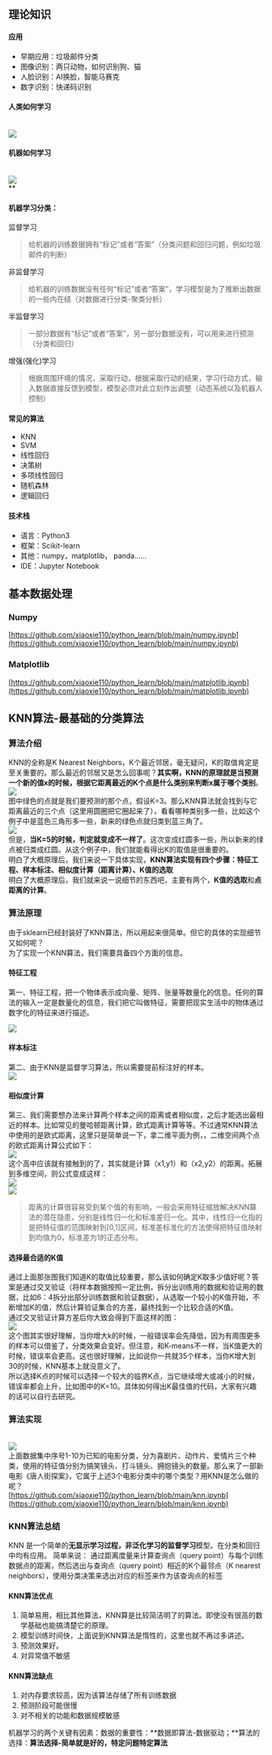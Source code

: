 <a name="9EXq5"></a>
## 理论知识
<a name="ycIq0"></a>
#### 应用

- 早期应用：垃圾邮件分类
- 图像识别：两只动物，如何识别狗、猫
- 人脸识别：AI换脸，智能马赛克
- 数字识别：快递码识别



<a name="NWOod"></a>
#### 人类如何学习

<br />![](https://cdn.nlark.com/yuque/0/2021/png/95500/1623855023510-6fdfa8e7-8abe-4720-af48-d9906a4fcd38.png#align=left&display=inline&height=190&margin=%5Bobject%20Object%5D&originHeight=758&originWidth=2164&status=done&style=none&width=541)<br />

<a name="nbxy1"></a>
#### 机器如何学习

<br />![](https://cdn.nlark.com/yuque/0/2021/png/95500/1623855061254-60e169ba-9375-4cc2-8878-a8c7b5cb7e53.png#align=left&display=inline&height=190&margin=%5Bobject%20Object%5D&originHeight=758&originWidth=2168&status=done&style=none&width=542)<br />**
<a name="V9C0Z"></a>
#### 机器学习分类：
监督学习
> 给机器的训练数据拥有“标记”或者“答案”（分类问题和回归问题，例如垃圾邮件的判断）

非监督学习
> 给机器的训练数据没有任何“标记”或者“答案”，学习模型是为了推断出数据的一些内在结（对数据进行分类-聚类分析）

半监督学习
> 一部分数据有“标记”或者“答案”，另一部分数据没有，可以用来进行预测（分类和回归）

增强(强化)学习
> 根据周围环境的情况，采取行动，根据采取行动的结果，学习行动方式，输入数据直接反馈到模型，模型必须对此立刻作出调整（动态系统以及机器人控制）

<a name="98Zw8"></a>
#### 常见的算法

- KNN
- SVM
- 线性回归
- 决策树
- 多项线性回归
- 随机森林
- 逻辑回归
<a name="9faTg"></a>
#### 技术栈

- 语言：Python3
- 框架：Scikit-learn
- 其他：numpy，matplotlib， panda……
- IDE：Jupyter Notebook
<a name="a5XD9"></a>
## 基本数据处理
<a name="FFD3S"></a>
### Numpy
[https://github.com/xiaoxie110/python_learn/blob/main/numpy.ipynb](https://github.com/xiaoxie110/python_learn/blob/main/numpy.ipynb)
<a name="4UxPW"></a>
### Matplotlib
[https://github.com/xiaoxie110/python_learn/blob/main/matplotlib.ipynb](https://github.com/xiaoxie110/python_learn/blob/main/matplotlib.ipynb)
<a name="puJeE"></a>
## KNN算法-最基础的分类算法
<a name="fSlm6"></a>
### 算法介绍
KNN的全称是K Nearest Neighbors，K个最近邻居，毫无疑问，K的取值肯定是至关重要的。那么最近的邻居又是怎么回事呢？**其实啊，KNN的原理就是当预测一个新的值x的时候，根据它距离最近的K个点是什么类别来判断x属于哪个类别**。<br />![](https://cdn.nlark.com/yuque/0/2021/png/1785332/1628094858667-951792b8-53cf-4c1b-b5da-62d94674395e.png#align=left&display=inline&height=378&margin=%5Bobject%20Object%5D&originHeight=378&originWidth=844&size=0&status=done&style=none&width=844)<br />图中绿色的点就是我们要预测的那个点，假设K=3。那么KNN算法就会找到与它距离最近的三个点（这里用圆圈把它圈起来了），看看哪种类别多一些，比如这个例子中是蓝色三角形多一些，新来的绿色点就归类到蓝三角了。<br />![](https://cdn.nlark.com/yuque/0/2021/png/1785332/1628094858634-0d1e6621-f679-4313-b686-af473a50963d.png#align=left&display=inline&height=380&margin=%5Bobject%20Object%5D&originHeight=380&originWidth=919&size=0&status=done&style=none&width=919)<br />但是，**当K=5的时候，判定就变成不一样了**。这次变成红圆多一些，所以新来的绿点被归类成红圆。从这个例子中，我们就能看得出K的取值是很重要的。<br />明白了大概原理后，我们来说一下具体实现，**KNN算法实现有四个步骤：特征工程、样本标注、相似度计算（距离计算）、K值的选取**<br />明白了大概原理后，我们就来说一说细节的东西吧，主要有两个，**K值的选取**和**点距离的计算**。
<a name="ka2q4"></a>
### 算法原理
由于sklearn已经封装好了KNN算法，所以用起来很简单。但它的具体的实现细节又如何呢？<br />为了实现一个KNN算法，我们需要具备四个方面的信息。
<a name="y89Or"></a>
#### 特征工程
第一、特征工程，把一个物体表示成向量、矩阵、张量等数量化的信息。任何的算法的输入一定是数量化的信息，我们把它叫做特征，需要把现实生活中的物体通过数字化的特征来进行描述。
> 


![](https://cdn.nlark.com/yuque/0/2021/jpeg/1785332/1628390920751-585eafe7-f978-4e0a-b5da-3a61704dd95f.jpeg#align=left&display=inline&height=927&margin=%5Bobject%20Object%5D&originHeight=927&originWidth=1593&size=0&status=done&style=none&width=1593)
<a name="tdKoW"></a>
#### 样本标注
第二、由于KNN是监督学习算法，所以需要提前标注好的样本。<br />![](https://cdn.nlark.com/yuque/0/2021/jpeg/1785332/1628390920717-b42752c9-af6d-4ca1-9a03-3b414b59a4a5.jpeg#align=left&display=inline&height=809&margin=%5Bobject%20Object%5D&originHeight=424&originWidth=720&size=0&status=done&style=none&width=1374)
<a name="ECsZ7"></a>
#### 相似度计算
第三、我们需要想办法来计算两个样本之间的距离或者相似度，之后才能选出最相近的样本。比如常见的曼哈顿距离计算，欧式距离计算等等。不过通常KNN算法中使用的是欧式距离，这里只是简单说一下，拿二维平面为例，，二维空间两个点的欧式距离计算公式如下：<br />![](https://cdn.nlark.com/yuque/0/2021/jpeg/1785332/1628094858681-97f9b2ce-423f-47e7-a46b-f1b1b001493a.jpeg#align=left&display=inline&height=32&margin=%5Bobject%20Object%5D&originHeight=32&originWidth=191&size=0&status=done&style=none&width=191)<br />这个高中应该就有接触到的了，其实就是计算（x1,y1）和（x2,y2）的距离。拓展到多维空间，则公式变成这样：<br />![](https://cdn.nlark.com/yuque/0/2021/jpeg/1785332/1628094858660-1dce04c3-9ab3-488c-9ea0-bf2ca68bf338.jpeg#align=left&display=inline&height=56&margin=%5Bobject%20Object%5D&originHeight=56&originWidth=469&size=0&status=done&style=none&width=469)<br />![](https://cdn.nlark.com/yuque/0/2021/jpeg/1785332/1628390920802-46bfe5d1-4ebd-4996-961c-df861620aadd.jpeg#align=left&display=inline&height=893&margin=%5Bobject%20Object%5D&originHeight=413&originWidth=720&size=0&status=done&style=none&width=1557)
> 距离的计算很容易受到某个值的有影响，一般会采用特征缩放解决KNN算法的潜在隐患，分别是线性归一化和标准差归一化。其中，线性归一化指的是把特征值的范围映射到[0,1]区间，标准差标准化的方法使得把特征值映射到均值为0，标准差为1的正态分布。

<a name="py8mO"></a>
#### 选择最合适的K值
通过上面那张图我们知道K的取值比较重要，那么该如何确定K取多少值好呢？答案是通过交叉验证（将样本数据按照一定比例，拆分出训练用的数据和验证用的数据，比如6：4拆分出部分训练数据和验证数据），从选取一个较小的K值开始，不断增加K的值，然后计算验证集合的方差，最终找到一个比较合适的K值。<br />通过交叉验证计算方差后你大致会得到下面这样的图：<br />![](https://cdn.nlark.com/yuque/0/2021/png/1785332/1628094858791-4bc2ad8f-c591-435d-913d-12a62061f14b.png#align=left&display=inline&height=374&margin=%5Bobject%20Object%5D&originHeight=374&originWidth=805&size=0&status=done&style=none&width=805)<br />这个图其实很好理解，当你增大k的时候，一般错误率会先降低，因为有周围更多的样本可以借鉴了，分类效果会变好。但注意，和K-means不一样，当K值更大的时候，错误率会更高。这也很好理解，比如说你一共就35个样本，当你K增大到30的时候，KNN基本上就没意义了。<br />所以选择K点的时候可以选择一个较大的临界K点，当它继续增大或减小的时候，错误率都会上升，比如图中的K=10。具体如何得出K最佳值的代码，大家有兴趣的话可以自行去研究。
<a name="Ks3YM"></a>
### 算法实现

<br />![](https://cdn.nlark.com/yuque/0/2021/png/1785332/1628325115360-e15a0db0-72f1-45a7-a1a9-64c93659f317.png#align=left&display=inline&height=658&margin=%5Bobject%20Object%5D&originHeight=658&originWidth=1757&size=0&status=done&style=none&width=1757)<br />上面数据集中序号1-10为已知的电影分类，分为喜剧片、动作片、爱情片三个种类，使用的特征值分别为搞笑镜头、打斗镜头、拥抱镜头的数量。那么来了一部新电影《唐人街探案》，它属于上述3个电影分类中的哪个类型？用KNN是怎么做的呢？<br />[https://github.com/xiaoxie110/python_learn/blob/main/knn.ipynb](https://github.com/xiaoxie110/python_learn/blob/main/knn.ipynb)
<a name="o1NzF"></a>
### KNN算法总结
KNN 是一个简单的**无显示学习过程，非泛化学习的监督学习**模型。在分类和回归中均有应用。 简单来说： 通过距离度量来计算查询点（query point）与每个训练数据点的距离，然后选出与查询点（query point）相近的K个最邻点（K nearest neighbors），使用分类决策来选出对应的标签来作为该查询点的标签
<a name="j05Wp"></a>
#### KNN算法优点

1. 简单易用，相比其他算法，KNN算是比较简洁明了的算法。即使没有很高的数学基础也能搞清楚它的原理。
1. 模型训练时间快，上面说到KNN算法是惰性的，这里也就不再过多讲述。
1. 预测效果好。
1. 对异常值不敏感
<a name="vzDqv"></a>
#### KNN算法缺点

1. 对内存要求较高，因为该算法存储了所有训练数据
1. 预测阶段可能很慢
1. 对不相关的功能和数据规模敏感

机器学习的两个关键有因素：数据的重要性：**数据即算法-数据驱动；**算法的选择：**算法选择-简单就是好的，特定问题特定算法**
